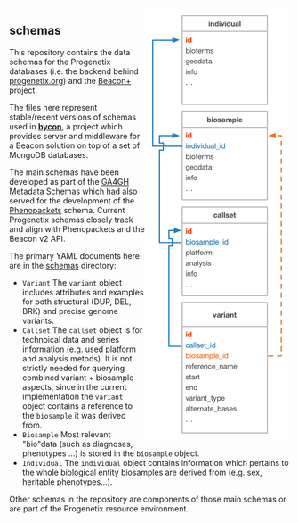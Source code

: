 <img src="rsrc/img/ga4gh-object-model.png" align="right" />

## schemas

This repository contains the data schemas for the Progenetix databases (i.e. the backend behind [progenetix.org](http://progenetix.org)) and the [Beacon+](http://beacon.progenetix.org/ui/) project.

The files here represent stable/recent versions of schemas used in  [**bycon**](https://github.com/progenetix/bycon/), a project which provides server and middleware for a Beacon solution on top of a set of MongoDB databases.

The main schemas have been developed as part of the [GA4GH Metadata Schemas](https://github.com/ga4gh-metadata/metadata-schemas/tree/master/schemas) which had also served for the development of the [Phenopackets](https://github.com/phenopackets/phenopacket-schema/) schema. Current Progenetix schemas closely track and align with Phenopackets and the Beacon v2 API.

The primary YAML documents here are in the [schemas](./schemas/) directory:

* `Variant`
    The `variant` object includes attributes and examples for both structural (DUP, DEL, BRK) and precise genome variants.
* `Callset`
    The `callset` object is for technoical data and series information (e.g. used platform and analysis metods). It is not strictly needed for querying combined variant + biosample aspects, since in the current implementation the `variant` object contains a reference to the `biosample` it was derived from.
* `Biosample`
    Most relevant "bio"data (such as diagnoses, phenotypes ...) is stored in the `biosample` object.
* `Individual`
    The `individual` object contains information which pertains to the whole biological entity biosamples are derived from (e.g. sex, heritable phenotypes...).
    
Other schemas in the repository are components of those main schemas or are part of the Progenetix resource environment.

    
    
